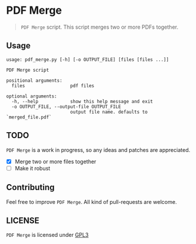# PDF Merge

> `PDF Merge` script. This script merges two or more PDFs together.

Usage
-----

```
usage: pdf_merge.py [-h] [-o OUTPUT_FILE] [files [files ...]]

PDF Merge script

positional arguments:
  files                 pdf files

optional arguments:
  -h, --help            show this help message and exit
  -o OUTPUT_FILE, --output-file OUTPUT_FILE
                        output file name. defaults to `merged_file.pdf`
```

TODO
----

`PDF Merge` is a work in progress, so any ideas and patches are appreciated.

* [x] Merge two or more files together
* [ ] Make it robust

Contributing
------------

Feel free to improve `PDF Merge`. All kind of pull-requests are welcome.

LICENSE
------

`PDF Merge` is licensed under 
[GPL3](https://github.com/nagracks/pdf_merge/blob/master/LICENSE)

